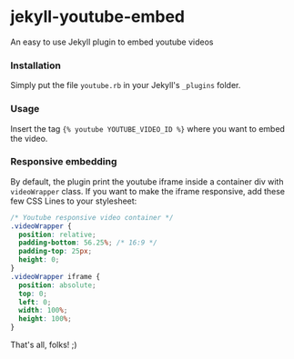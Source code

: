 # jekyll-youtube-embed
An easy to use Jekyll plugin to embed youtube videos

### Installation
Simply put the file `youtube.rb` in your Jekyll's `_plugins` folder.

### Usage
Insert the tag `{% youtube YOUTUBE_VIDEO_ID %}` where you want to embed the video.

### Responsive embedding
By default, the plugin print the youtube iframe inside a container div with `videoWrapper` class. If you want to make the iframe responsive, add these few CSS Lines to your stylesheet:

```css
/* Youtube responsive video container */
.videoWrapper {
  position: relative;
  padding-bottom: 56.25%; /* 16:9 */
  padding-top: 25px;
  height: 0;
}
.videoWrapper iframe {
  position: absolute;
  top: 0;
  left: 0;
  width: 100%;
  height: 100%;
}
```

That's all, folks! ;)
